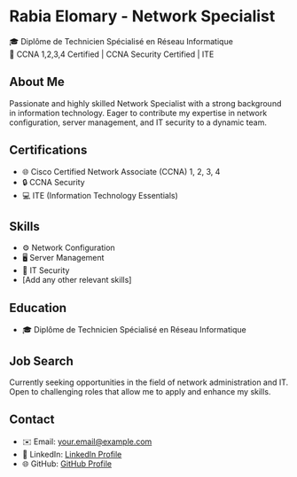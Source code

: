 # Rabia Elomary - Network Specialist

🎓 Diplôme de Technicien Spécialisé en Réseau Informatique  
🔧 CCNA 1,2,3,4 Certified | CCNA Security Certified | ITE

## About Me
Passionate and highly skilled Network Specialist with a strong background in information technology. Eager to contribute my expertise in network configuration, server management, and IT security to a dynamic team.

## Certifications
- 🌐 Cisco Certified Network Associate (CCNA) 1, 2, 3, 4
- 🔒 CCNA Security
- 💻 ITE (Information Technology Essentials)

## Skills
- ⚙️ Network Configuration
- 🖥️ Server Management
- 🔐 IT Security
- [Add any other relevant skills]

## Education
- 🎓 Diplôme de Technicien Spécialisé en Réseau Informatique

## Job Search
Currently seeking opportunities in the field of network administration and IT. Open to challenging roles that allow me to apply and enhance my skills.

## Contact
- ✉️ Email: your.email@example.com  
- 🔗 LinkedIn: [LinkedIn Profile](https://www.linkedin.com/in/yourlinkedinprofile/)  
- 🌐 GitHub: [GitHub Profile](https://github.com/yourgithubusername)
